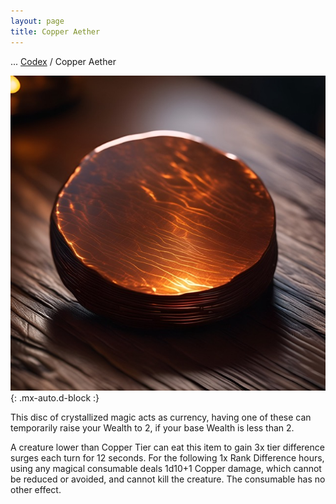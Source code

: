```yaml
---
layout: page
title: Copper Aether
---
```

<span class="breadcrumbs" markdown="1">... [Codex](/codex) / Copper Aether</span>

![Copper Aether](/assets/img/items/aether-copper.jpeg){: .mx-auto.d-block :}

This disc of crystallized magic acts as currency, having one of these can temporarily raise your Wealth to 2, if your base Wealth is less than 2.

A creature lower than Copper Tier can eat this item to gain 3x tier difference surges each turn for 12 seconds. For the following 1x Rank Difference hours, using any magical consumable deals 1d10+1 Copper damage, which cannot be reduced or avoided, and cannot kill the creature. The consumable has no other effect.